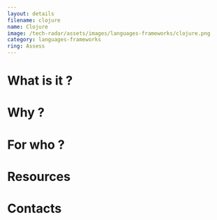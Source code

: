 ```yaml
---
layout: details
filename: clojure
name: Clojure
image: /tech-radar/assets/images/languages-frameworks/clojure.png
category: languages-frameworks
ring: Assess
---
```


# What is it ?

# Why ?

# For who ?

# Resources

# Contacts
